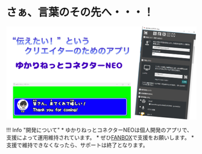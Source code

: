 # さぁ、言葉のその先へ・・・！
![Image title](images/title02.png)



!!! Info "開発について"
    * ゆかりねっとコネクターNEOは個人開発のアプリで、支援によって運用維持されています。
    * ぜひ[FANBOX](https://nao.fanbox.cc/)で支援をお願いします。
    * 支援で維持できなくなったら、サポートは終了となります。
